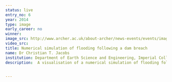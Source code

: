 ```yaml
---
status: live
entry_no: 6
year: 2014
type: image 
early_career: no 
winner: 
image_src: http://www.archer.ac.uk/about-archer/news-events/events/image-comp/gallery-2014/06_Entry_800.jpg
video_src: 
title: Numerical simulation of flooding following a dam breach
name: Dr Christian T. Jacobs
institution: Department of Earth Science and Engineering, Imperial College London
description:  A visualisation of a numerical simulation of flooding following a dam breach. The setup considers a high-level of water that is initially held back by a dam wall (shaded grey). A 75 metre-wide breach in the wall is then considered, through which water rushes into the lower section to form a tidal bore wave. Swirling vortices are visible near the corners of the breach. The simulation was performed on Archer using a computational fluid dynamics code called Firedrake-Fluids to validate the numerical model. Such simulations can also be used to demonstrate how a catastrophic failure of a dam might affect surrounding inhabited areas.

  
---
```

